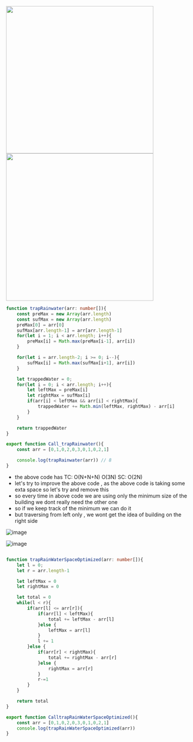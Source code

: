 

<img src="https://github.com/user-attachments/assets/14d958bd-c438-4180-acbc-9a94bbc5f91a" width=400 height=400>

<img src="https://github.com/user-attachments/assets/547d35e7-22fb-4e48-8161-d126d646ac4b" width=400 height=400>

```ts
function trapRainwater(arr: number[]){
    const preMax = new Array(arr.length)
    const sufMax = new Array(arr.length)
    preMax[0] = arr[0]
    sufMax[arr.length-1] = arr[arr.length-1]
    for(let i = 1; i < arr.length; i++){
        preMax[i] = Math.max(preMax[i-1], arr[i])
    }

    for(let i = arr.length-2; i >= 0; i--){
        sufMax[i] = Math.max(sufMax[i+1], arr[i])
    }

    let trappedWater = 0;
    for(let i = 0; i < arr.length; i++){
        let leftMax = preMax[i]
        let rightMax = sufMax[i]
        if(arr[i] < leftMax && arr[i] < rightMax){
            trappedWater += Math.min(leftMax, rightMax) - arr[i]
        }
    }

    return trappedWater
}

export function Call_trapRainwater(){
    const arr = [0,1,0,2,0,3,0,1,0,2,1]

    console.log(trapRainwater(arr)) // 8
}
```
- the above code has TC: O(N+N+N) O(3N) SC: O(2N)
- let's try to improve the above code , as the above code is taking some exta space so let's try and remove this
- so every time in above code we are using only the minimum size of the building we dont really need the other one
- so if we keep track of the minimum we can do it
- but traversing from left only , we wont get the idea of building on the right side

![image](https://github.com/user-attachments/assets/6927492d-68a3-4a6e-915f-d49dff03e18f)

![image](https://github.com/user-attachments/assets/642075f3-f22f-4167-8364-08c4685cc31a)

```ts

function trapRainWaterSpaceOptimized(arr: number[]){
    let l = 0;
    let r = arr.length-1

    let leftMax = 0
    let rightMax = 0

    let total = 0
    while(l < r){
        if(arr[l] <= arr[r]){
            if(arr[l] < leftMax){
                total += leftMax - arr[l]
            }else {
                leftMax = arr[l]
            }
            l += 1
        }else {
            if(arr[r] < rightMax){
                total += rightMax - arr[r]
            }else {
                rightMax = arr[r]
            }
            r-=1
        }
    }

    return total
}

export function CalltrapRainWaterSpaceOptimized(){
    const arr = [0,1,0,2,0,3,0,1,0,2,1]
    console.log(trapRainWaterSpaceOptimized(arr))
}
```
